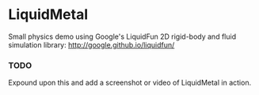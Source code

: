 # LiquidMetal

Small physics demo using Google's LiquidFun 2D rigid-body and fluid simulation library: http://google.github.io/liquidfun/

### TODO

Expound upon this and add a screenshot or video of LiquidMetal in action.


